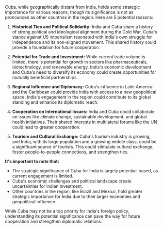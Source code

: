 Cuba, while geographically distant from India, holds some strategic importance for various reasons, though its significance is not as pronounced as other countries in the region. Here are 5 potential reasons: 

1. **Historical Ties and Political Solidarity:** India and Cuba share a history of strong political and ideological alignment during the Cold War.  Cuba's stance against US imperialism resonated with India's own struggle for independence and its non-aligned movement.  This shared history could provide a foundation for future cooperation.

2. **Potential for Trade and Investment:** While current trade volume is limited, there is potential for growth in sectors like pharmaceuticals, biotechnology, and renewable energy. India's economic development and Cuba's need to diversify its economy could create opportunities for mutually beneficial partnerships.

3. **Regional Influence and Diplomacy:** Cuba's influence in Latin America and the Caribbean could provide India with access to a new geopolitical space.  India's engagement in the region could contribute to its global standing and enhance its diplomatic reach.

4. **Cooperation on International Issues:** India and Cuba could collaborate on issues like climate change, sustainable development, and global health initiatives. Their shared interests in multilateral forums like the UN could lead to greater cooperation.

5. **Tourism and Cultural Exchange:** Cuba's tourism industry is growing, and India, with its large population and a growing middle class, could be a significant source of tourists.  This could stimulate cultural exchange, foster people-to-people connections, and strengthen ties.

**It's important to note that:**

* The strategic significance of Cuba for India is largely potential-based, as current engagement is limited.
* Cuba's economic challenges and political landscape create uncertainties for Indian investment.
* Other countries in the region, like Brazil and Mexico, hold greater strategic importance for India due to their larger economies and geopolitical influence.

While Cuba may not be a top priority for India's foreign policy, understanding its potential significance can pave the way for future cooperation and strengthen diplomatic relations.
